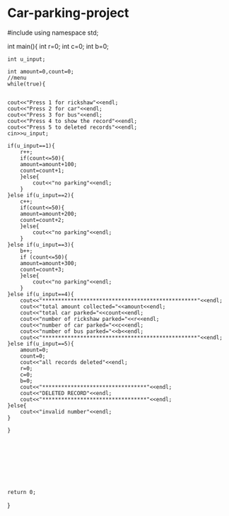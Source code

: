 # Car-parking-project
#include<iostream>
using namespace std;

int main(){
    int r=0;
    int c=0;
    int b=0;

    int u_input;

    int amount=0,count=0;
    //menu
    while(true){


    cout<<"Press 1 for rickshaw"<<endl;
    cout<<"Press 2 for car"<<endl;
    cout<<"Press 3 for bus"<<endl;
    cout<<"Press 4 to show the record"<<endl;
    cout<<"Press 5 to deleted records"<<endl;
    cin>>u_input;

    if(u_input==1){
        r++;
        if(count<=50){
        amount=amount+100;
        count=count+1;
        }else{
            cout<<"no parking"<<endl;
        }
    }else if(u_input==2){
        c++;
        if(count<=50){
        amount=amount+200;
        count=count+2;
        }else{
            cout<<"no parking"<<endl;
        }
    }else if(u_input==3){
        b++;
        if (count<=50){
        amount=amount+300;
        count=count+3;
        }else{
            cout<<"no parking"<<endl;
        }
    }else if(u_input==4){
        cout<<"*************************************************"<<endl;
        cout<<"total amount collected="<<amount<<endl;
        cout<<"total car parked="<<count<<endl;
        cout<<"number of rickshaw parked="<<r<<endl;
        cout<<"number of car parked="<<c<<endl;
        cout<<"number of bus parked="<<b<<endl;
        cout<<"*************************************************"<<endl;
    }else if(u_input==5){
        amount=0;
        count=0;
        cout<<"all records deleted"<<endl;
        r=0;
        c=0;
        b=0;
        cout<<"*********************************"<<endl;
        cout<<"DELETED RECORD"<<endl;
        cout<<"*********************************"<<endl;
    }else{
        cout<<"invalid number"<<endl;
    }

    }
        








    return 0;
}
